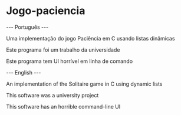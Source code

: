 # Jogo-paciencia

--- Português ---

Uma implementação do jogo Paciência em C usando listas dinâmicas

Este programa foi um trabalho da universidade

Este programa tem UI horrível em linha de comando

--- English ---

An implementation of the Solitaire game in C using dynamic lists

This software was a university project

This software has an horrible command-line UI
